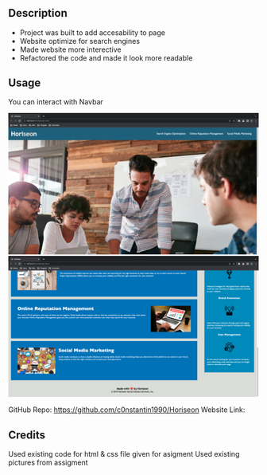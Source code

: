 # <Horiseon>

## Description

- Project was built to add accesability to page
- Website optimize for search engines
- Made website more interective
- Refactored the code and made it look more readable

## Usage

You can interact with Navbar

![Top part of the page](/assets/screenshots/top-page.png)
![Bottom part of the page](/assets/screenshots/bottom-page.png)

GitHub Repo: https://github.com/c0nstantin1990/Horiseon
Website Link:

## Credits

Used existing code for html & css file given for asigment
Used existing pictures from assigment
